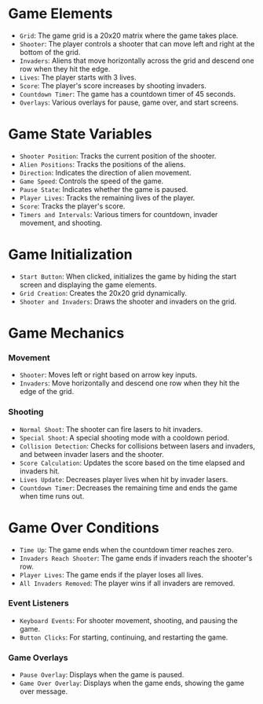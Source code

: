 # Game Elements
- `Grid`: The game grid is a 20x20 matrix where the game takes place.
- `Shooter`: The player controls a shooter that can move left and right at the bottom of the grid.
- `Invaders`: Aliens that move horizontally across the grid and descend one row when they hit the edge.
- `Lives`: The player starts with 3 lives.
- `Score`: The player's score increases by shooting invaders.
- `Countdown Timer`: The game has a countdown timer of 45 seconds.
- `Overlays`: Various overlays for pause, game over, and start screens.

# Game State Variables
- `Shooter Position`: Tracks the current position of the shooter.
- `Alien Positions`: Tracks the positions of the aliens.
- `Direction`: Indicates the direction of alien movement.
- `Game Speed`: Controls the speed of the game.
- `Pause State`: Indicates whether the game is paused.
- `Player Lives`: Tracks the remaining lives of the player.
- `Score`: Tracks the player's score.
- `Timers and Intervals`: Various timers for countdown, invader movement, and shooting.

# Game Initialization
- `Start Button`: When clicked, initializes the game by hiding the start screen and displaying the game elements.
- `Grid Creation`: Creates the 20x20 grid dynamically.
- `Shooter and Invaders`: Draws the shooter and invaders on the grid.

# Game Mechanics
### Movement
- `Shooter`: Moves left or right based on arrow key inputs.
- `Invaders`: Move horizontally and descend one row when they hit the edge of the grid.
### Shooting
- `Normal Shoot`: The shooter can fire lasers to hit invaders.
- `Special Shoot`: A special shooting mode with a cooldown period.
- `Collision Detection`: Checks for collisions between lasers and invaders, and between invader lasers and the shooter.
- `Score Calculation`: Updates the score based on the time elapsed and invaders hit.
- `Lives Update`: Decreases player lives when hit by invader lasers.
- `Countdown Timer`: Decreases the remaining time and ends the game when time runs out.

# Game Over Conditions
- `Time Up`: The game ends when the countdown timer reaches zero.
- `Invaders Reach Shooter`: The game ends if invaders reach the shooter's row.
- `Player Lives`: The game ends if the player loses all lives.
- `All Invaders Removed`: The player wins if all invaders are removed.

### Event Listeners
- `Keyboard Events`: For shooter movement, shooting, and pausing the game.
- `Button Clicks`: For starting, continuing, and restarting the game.

### Game Overlays
- `Pause Overlay`: Displays when the game is paused.
- `Game Over Overlay`: Displays when the game ends, showing the game over message.